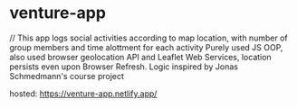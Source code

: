 # venture-app

// This app logs social activities according to map location, with number of group members and time alottment for each activity 
Purely used JS OOP, also used browser geolocation API and Leaflet Web Services, location persists even upon Browser Refresh. Logic inspired by Jonas Schmedmann's course project

hosted: https://venture-app.netlify.app/

